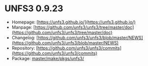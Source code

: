 # UNFS3 0.9.23
 - Homepage: [https://unfs3.github.io/](https://unfs3.github.io/)
 - Manpage: [https://github.com/unfs3/unfs3/tree/master/doc](https://github.com/unfs3/unfs3/tree/master/doc)
 - Changelog: [https://github.com/unfs3/unfs3/blob/master/NEWS](https://github.com/unfs3/unfs3/blob/master/NEWS)
 - Repository: [https://github.com/unfs3/unfs3/commits](https://github.com/unfs3/unfs3/commits)
 - Package: [master/make/pkgs/unfs3/](https://github.com/Freetz-NG/freetz-ng/tree/master/make/pkgs/unfs3/)

